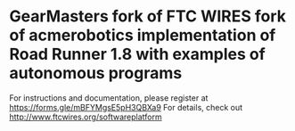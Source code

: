 # GearMasters fork of FTC WIRES fork of acmerobotics implementation of Road Runner 1.8 with examples of autonomous programs
For instructions and documentation, please register at https://forms.gle/mBFYMgsE5pH3QBXa9
For details, check out http://www.ftcwires.org/softwareplatform
